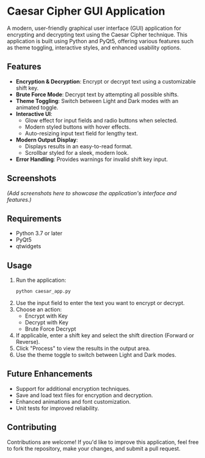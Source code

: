 # Caesar Cipher GUI Application

A modern, user-friendly graphical user interface (GUI) application for encrypting and decrypting text using the Caesar Cipher technique. This application is built using Python and PyQt5, offering various features such as theme toggling, interactive styles, and enhanced usability options.

## Features

- **Encryption & Decryption**: Encrypt or decrypt text using a customizable shift key.
- **Brute Force Mode**: Decrypt text by attempting all possible shifts.
- **Theme Toggling**: Switch between Light and Dark modes with an animated toggle.
- **Interactive UI**:
  - Glow effect for input fields and radio buttons when selected.
  - Modern styled buttons with hover effects.
  - Auto-resizing input text field for lengthy text.
- **Modern Output Display**:
  - Displays results in an easy-to-read format.
  - Scrollbar styled for a sleek, modern look.
- **Error Handling**: Provides warnings for invalid shift key input.

## Screenshots
_(Add screenshots here to showcase the application's interface and features.)_

## Requirements

- Python 3.7 or later
- PyQt5
- qtwidgets

## Usage

1. Run the application:
   ```bash
   python caesar_app.py
   ```
2. Use the input field to enter the text you want to encrypt or decrypt.
3. Choose an action:
   - Encrypt with Key
   - Decrypt with Key
   - Brute Force Decrypt
4. If applicable, enter a shift key and select the shift direction (Forward or Reverse).
5. Click "Process" to view the results in the output area.
6. Use the theme toggle to switch between Light and Dark modes.

## Future Enhancements

- Support for additional encryption techniques.
- Save and load text files for encryption and decryption.
- Enhanced animations and font customization.
- Unit tests for improved reliability.

## Contributing

Contributions are welcome! If you'd like to improve this application, feel free to fork the repository, make your changes, and submit a pull request.
